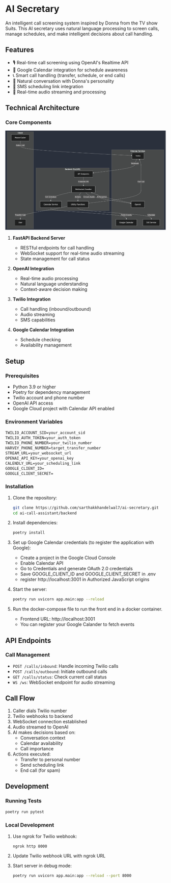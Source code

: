 # AI Secretary

An intelligent call screening system inspired by Donna from the TV show Suits. This AI secretary uses natural language processing to screen calls, manage schedules, and make intelligent decisions about call handling.

## Features

-   🎙️ Real-time call screening using OpenAI's Realtime API
-   📅 Google Calendar integration for schedule awareness
-   📞 Smart call handling (transfer, schedule, or end calls)
-   💬 Natural conversation with Donna's personality
-   📱 SMS scheduling link integration
-   🔄 Real-time audio streaming and processing

## Technical Architecture

### Core Components

![Architecture Diagram Incoming calls](diagrams/architecture.png)

1. **FastAPI Backend Server**

    - RESTful endpoints for call handling
    - WebSocket support for real-time audio streaming
    - State management for call status

2. **OpenAI Integration**

    - Real-time audio processing
    - Natural language understanding
    - Context-aware decision making

3. **Twilio Integration**

    - Call handling (inbound/outbound)
    - Audio streaming
    - SMS capabilities

4. **Google Calendar Integration**
    - Schedule checking
    - Availability management

## Setup

### Prerequisites

-   Python 3.9 or higher
-   Poetry for dependency management
-   Twilio account and phone number
-   OpenAI API access
-   Google Cloud project with Calendar API enabled

### Environment Variables

```env
TWILIO_ACCOUNT_SID=your_account_sid
TWILIO_AUTH_TOKEN=your_auth_token
TWILIO_PHONE_NUMBER=your_twilio_number
HARVEY_PHONE_NUMBER=target_transfer_number
STREAM_URL=your_websocket_url
OPENAI_API_KEY=your_openai_key
CALENDLY_URL=your_scheduling_link
GOOGLE_CLIENT_ID=
GOOGLE_CLIENT_SECRET=
```

### Installation

1. Clone the repository:

    ```bash
    git clone https://github.com/sarthakkhandelwal7/ai-secretary.git
    cd ai-call-assistant/backend
    ```

2. Install dependencies:

    ```bash
    poetry install
    ```

3. Set up Google Calendar credentials (to register the application with Google):

    - Create a project in the Google Cloud Console
    - Enable Calendar API
    - Go to Credentials and generate OAuth 2.0 credentials 
    - Save GOOGLE_CLIENT_ID and GOOGLE_CLIENT_SECRET in .env
    - register http://localhost:3001 in Authorized JavaScript origins

4. Start the server:
    ```bash
    poetry run uvicorn app.main:app --reload
    ```
5. Run the docker-compose file to run the front end in a docker container.
    - Frontend URL: http://localhost:3001
    - You can register your Google Calander to fetch events
   
## API Endpoints

### Call Management

-   `POST /calls/inbound`: Handle incoming Twilio calls
-   `POST /calls/outbound`: Initiate outbound calls
-   `GET /calls/status`: Check current call status
-   `WS /ws`: WebSocket endpoint for audio streaming

## Call Flow

1. Caller dials Twilio number
2. Twilio webhooks to backend
3. WebSocket connection established
4. Audio streamed to OpenAI
5. AI makes decisions based on:
    - Conversation context
    - Calendar availability
    - Call importance
6. Actions executed:
    - Transfer to personal number
    - Send scheduling link
    - End call (for spam)

## Development

### Running Tests

```bash
poetry run pytest
```

### Local Development

1. Use ngrok for Twilio webhook:

    ```bash
    ngrok http 8000
    ```

2. Update Twilio webhook URL with ngrok URL

3. Start server in debug mode:
    ```bash
    poetry run uvicorn app.main:app --reload --port 8000
    ```
